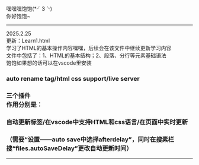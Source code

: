 嘿嘿嘿饱饱(*╯3╰)
<br>你好饱饱~<hr>

2025.2.25<br>
更新：Learn1.html<br>
学习了HTML的基本操作内容嘿嘿，后续会在该文件中继续更新学习内容<br>
文件中包括了：1、HTML的基本结构；2、段落、分行等元素基础语法<br>
饱饱如果想的话可以在vscode里安装<h3>auto rename tag/html css support/live server<h3/>三个插件<br>
作用分别是：<h3>自动更新标签/在vscode中支持HTML和css语言/在页面中实时更新<h3/>（需要“设置——auto save中选择afterdelay”，同时在搜素栏搜“files.autoSaveDelay”更改自动更新时间）<hr>
